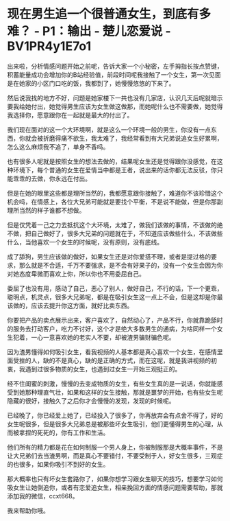 # 现在男生追一个很普通女生，到底有多难？ - P1：输出 - 楚儿恋爱说 - BV1PR4y1E7o1

出来啦，分析情感问题开始之前呢，告诉大家一个小秘密，左手拇指长按点赞键，积蓄能量成功会增加你的B站经验值，前段时间呢我接触了一个女生，第一次见面是在她家的小区门口吃的饭，我都到了，她慢慢悠悠的下来了。

然后说我找的地方不好，问题是她家楼下一共也没有几家店，认识几天后呢就暗示要我给她付出，她觉得男生应该为女生做这做那，而她呢什么也不需要做，她觉得我选择你，愿意跟你在一起就是最大的付出了。

我们现在面对的这一个大环境啊，就是这么一个环境一般的男生，你没有一点东西，你就会被折磨得痛不欲生，我太难了，我经常看到有大兄弟说追女生好累啊，怎么这么麻烦我不追了，单身不香吗。

也有很多人呢就是按照女生的想法去做的，结果呢女生还是觉得跟你没感觉，在这种环境下，每个普通的女生在爱情当中都是王者，说出来的话你都无法反驳，你只能乖乖的去做，你永远在付出。

但是在她的眼里这些都是理所当然的，我都愿意跟你接触了，难道你不该珍惜这个机会吗，在情感上，各位大兄弟可能就是要找个平衡，不是说不能做，但是你那副理所当然的样子谁都不想做。

但是仅凭着一己之力去抵抗这个大环境，太难了，做我们该做的事情，不该做的绝不做，把自己做好了，很多大兄弟的问题就在于，不知道应该做些什么，不该做些什么，当他喜欢一个女生的时候呢，没有原则，没有底线。

成了舔狗，男生应该做的做好，如果女生还是对你爱搭不理，或者是提过格的要求，那么就是不合适，千万不要强求，是不会有好果子的，没有一个女生会因为你对她态度卑微而喜欢上你，所以你也不用委屈自己。

委屈了也没有用，感动了自己，恶心了别人，做好自己，不行的话，下一个更乖，聪明点，机灵点，很多大兄弟呢，都是在吸引女生这一点上不会，但是这却是你最该做的，应该去提升你这方面，就好比卖东西。

你要把产品的卖点展示出来，客户喜欢了，自然动心了，产品不行，你就靠跪舔时的服务去打动客户，吃力不讨好，这个才是绝大多数男生的通病，为啥同样一个女生犯着，一心一意喜欢她的老实人不要，却被渣男骗财骗色呢。

因为渣男懂得如何吸引女生，看我视频的人基本都是真心喜欢一个女生，在感情里面受挫的人，缺的不是真心，缺的是正确的方式，而在这呢，就是我讲视频的初衷，我遇到过很多物质的女生，也遇到过女生一开始三观挺正的。

经不住闺蜜的刺激，慢慢的去变成物质的女生，有些女生真的是一说话，你就能感受到她那种理直气壮，如果和这样的女生接触，那就是噩梦的开始，也有些女生呢隐藏的很好，接触久了之后你才会慢慢的发现，发现的时候呢。

已经晚了，你已经爱上她了，已经投入了很多了，你再放弃会有点舍不得了，好的女生呢很多，但是很多大兄弟总是被那些坏女生吸引，他们更懂得男生的心理，从而被拿捏的死死的，你有工作和生活。

他们所有的精力都是花在如何制服一个男人身上，你被制服那是大概率事件，不是让大兄弟们去当渣男啊，而是真心不要错付，不要受制于人，好女生很多，三观症的也很多，如果你吸引不到好的女生。

那大概率也只有坏女生套路你了，如果你想学习跟女生聊天的技巧，想要学习如何吸女生让她倒追你，或者有恋爱追女生，相亲挽回方面的情感问题需要帮助，那就添加我的微信，ccxt668。

我来帮助你哦。